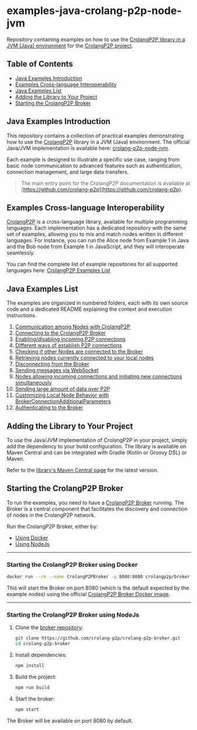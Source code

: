# examples-java-crolang-p2p-node-jvm
Repository containing examples on how to use the [CrolangP2P library in a JVM (Java) environment](https://github.com/crolang-p2p/crolang-p2p-node-jvm) for the [CrolangP2P project](https://github.com/crolang-p2p).

## Table of Contents
- [Java Examples Introduction](#java-examples-introduction)
- [Examples Cross-language Interoperability](#examples-cross-language-interoperability)
- [Java Examples List](#java-examples-list)
- [Adding the Library to Your Project](#adding-the-library-to-your-project)
- [Starting the CrolangP2P Broker](#starting-the-crolangp2p-broker)

## Java Examples Introduction
This repository contains a collection of practical examples demonstrating how to use the [CrolangP2P](https://github.com/crolang-p2p) library in a JVM (Java) environment. The official Java/JVM implementation is available here: [crolang-p2p-node-jvm](https://github.com/crolang-p2p/crolang-p2p-node-jvm).

Each example is designed to illustrate a specific use case, ranging from basic node communication to advanced features such as authentication, connection management, and large data transfers.

> The main entry point for the CrolangP2P documentation is available at [https://github.com/crolang-p2p](https://github.com/crolang-p2p).

## Examples Cross-language Interoperability
[CrolangP2P](https://github.com/crolang-p2p) is a cross-language library, available for multiple programming languages. Each implementation has a dedicated repository with the same set of examples, allowing you to mix and match nodes written in different languages. For instance, you can run the Alice node from Example 1 in Java and the Bob node from Example 1 in JavaScript, and they will interoperate seamlessly.

You can find the complete list of example repositories for all supported languages here: [CrolangP2P Examples List](https://github.com/crolang-p2p#usage-examples)

## Java Examples List
The examples are organized in numbered folders, each with its own source code and a dedicated README explaining the context and execution instructions.

1. [Communication among Nodes with CrolangP2P](src/main/java/examples/ex_1/README.md)
2. [Connecting to the CrolangP2P Broker](src/main/java/examples/ex_2/README.md)
3. [Enabling/disabling incoming P2P connections](src/main/java/examples/ex_3/README.md)
4. [Different ways of establish P2P connections](src/main/java/examples/ex_4/README.md)
5. [Checking if other Nodes are connected to the Broker](src/main/java/examples/ex_5/README.md)
6. [Retrieving nodes currently connected to your local nodes](src/main/java/examples/ex_6/README.md)
7. [Disconnecting from the Broker](src/main/java/examples/ex_7/README.md)
8. [Sending messages via WebSocket](src/main/java/examples/ex_8/README.md)
9. [Nodes allowing incoming connections and initiating new connections simultaneously](src/main/java/examples/ex_9/README.md)
10. [Sending large amount of data over P2P](src/main/java/examples/ex_10/README.md)
11. [Customizing Local Node Behavior with BrokerConnectionAdditionalParameters](src/main/java/examples/ex_11/README.md)
12. [Authenticating to the Broker](src/main/java/examples/ex_12/README.md)

## Adding the Library to Your Project

To use the Java/JVM implementation of CrolangP2P in your project, simply add the dependency to your build configuration. 
The library is available on Maven Central and can be integrated with Gradle (Kotlin or Groovy DSL) or Maven.

Refer to the [library's Maven Central page](https://central.sonatype.com/artifact/io.github.crolang-p2p/crolang-p2p-node-jvm/overview) for the latest version.

## Starting the CrolangP2P Broker
To run the examples, you need to have a [CrolangP2P Broker](https://github.com/crolang-p2p/crolang-p2p-broker) running. 
The Broker is a central component that facilitates the discovery and connection of nodes in the CrolangP2P network.

Run the CrolangP2P Broker, either by:  
- [Using Docker](#starting-the-crolangp2p-broker-using-docker)  
- [Using NodeJs](#starting-the-crolangp2p-broker-using-nodejs)

---

### Starting the CrolangP2P Broker using Docker

```sh
docker run --rm --name CrolangP2PBroker -p 8080:8080 crolangp2p/broker
```

This will start the Broker on port 8080 (which is the default expected by the example nodes) using the official 
[CrolangP2P Broker Docker image](https://hub.docker.com/r/crolangp2p/broker).

---

### Starting the CrolangP2P Broker using NodeJs

1. Clone the [broker repository](https://github.com/crolang-p2p/crolang-p2p-broker):
   ```sh
   git clone https://github.com/crolang-p2p/crolang-p2p-broker.git
   cd crolang-p2p-broker
   ```
2. Install dependencies:
   ```sh
   npm install
   ```
3. Build the project:
   ```sh
   npm run build
   ```
4. Start the broker:
   ```sh
   npm start
   ```

The Broker will be available on port 8080 by default.
